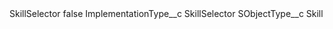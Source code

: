 <?xml version="1.0" encoding="UTF-8"?>
<CustomMetadata xmlns="http://soap.sforce.com/2006/04/metadata" xmlns:xsi="http://www.w3.org/2001/XMLSchema-instance" xmlns:xsd="http://www.w3.org/2001/XMLSchema">
    <label>SkillSelector</label>
    <protected>false</protected>
    <values>
        <field>ImplementationType__c</field>
        <value xsi:type="xsd:string">SkillSelector</value>
    </values>
    <values>
        <field>SObjectType__c</field>
        <value xsi:type="xsd:string">Skill</value>
    </values>
</CustomMetadata>
